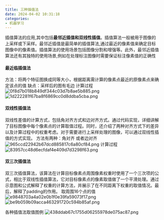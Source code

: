 ```yaml
---
title: 三种插值法
date: 2024-04-02 10:31:18
categories: 
- 机器学习
---
```



插值算法的应用,其中包括**最邻近插值和双线性插值**。插值算法一般被用于图像的上采样或下采样。最邻近插值是最简单的插值算法,通过最近的像素值来确定目标图像中的像素值。插值算法的使用场景包括图像分割和增强等。此外，最邻近插值算法还有其独特的使用场景,例如在处理标注图像时需要保证标注像素值的正确性

#### 最近临插值法
方法：将两个特征图换成同等大小，根据距离需计算的像素点最近的原像素点来确定该点的值
缺点：采样后的图有毛边
计算过程
![0f8d7b018b849df344c03d7b8ae5b885.png](0f8d7b018b849df344c03d7b8ae5b885.png)
![1d222281f67ba8f6869cc0d8ddba5cba.png](1d222281f67ba8f6869cc0d8ddba5cba.png)


#### 双线性插值法
双线性差值的计算方式，包括角对齐方式和边对齐方式。通过代码实现，详细讲解了目标图像中每个像素点的计算取值过程。同时，还介绍了两种对齐方式下的差异以及计算过程中的权重考虑。对于需要进行上采样处理的图像，可以通过双线性插值的方式实现。
方法有两种：角对齐 或者边对齐
![965ccd22942b67dcd885817c6a80cf84.png](965ccd22942b67dcd885817c6a80cf84.png)
计算过程
![83957cc48d6ecfdaf4e409d7d3298f63.png](83957cc48d6ecfdaf4e409d7d3298f63.png)

#### 双三次插值法
双三次插值算法，该算法在计算目标像素点周围像素权重时使用了一个三次项的公式，相比于双线性插值算法，它对目标像素点的像素取值做了一个平滑处理。通过示意图和公式解释了权重的计算方法，并展示了在不同距离下权重的取值情况。最后，解释了padding的作用。
取周围16个点的值
![e9848703a4a02e0b1f0e39fa59073f17.png](e9848703a4a02e0b1f0e39fa59073f17.png)
![be9b059b09acca463291720c594b85af.png](be9b059b09acca463291720c594b85af.png)



各种插值法取值图例
![438ddab67c1755d06255978de075ac87.png](438ddab67c1755d06255978de075ac87.png)
